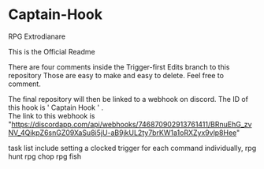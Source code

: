 # Captain-Hook
RPG Extrodianare


This is the Official Readme

There are four comments inside the Trigger-first Edits  branch to this repository
Those are easy to make and easy to delete. Feel free to comment. 

The final repository will then be linked to a webhook on discord.  The ID of this hook is ' Captain Hook '   .  
The link to this webhook is "https://discordapp.com/api/webhooks/746870902913761411/BRnuEhG_zvNV_4QikpZ6snGZ09XaSu8i5jU-aB9jkUL2ty7brKW1a1oRXZyx9vlp8Hee"

task list include setting a clocked trigger for each command individually, 
rpg hunt   rpg chop   rpg fish

